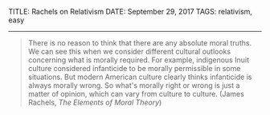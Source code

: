 TITLE: Rachels on Relativism
DATE: September 29, 2017
TAGS: relativism, easy

---


> There is no reason to think that there are any absolute moral truths. We
> can see this when we consider different cultural outlooks concerning
> what is morally required. For example, indigenous Inuit culture
> considered infanticide to be morally permissible in some situations. But
> modern American culture clearly thinks infanticide is always morally
> wrong. So what's morally right or wrong is just a matter of opinion,
> which can vary from culture to culture. (James Rachels, *The Elements of
> Moral Theory*)

